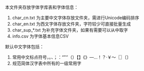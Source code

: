 本文件夹存放字体字库表和字体信息：

1. char_cn.txt 为主要中文字体存放文件夹，需进行Unicode编码排序
2. char_en.txt 为西文字体存放文件夹，字符较少可直接批量生成
3. char_sup_*.txt 为补充字体文件夹，如果有需要可以从中取字
3. info.csv 为字体基本信息CSV

默认中文字体包括：
1. 常用中文标点符号，。、；：“”‘’（）【】《》—…！？·￥～〖〗〔〕
2. 规范简体汉字表中所有的一级常用字